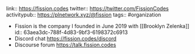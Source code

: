 link:: https://fission.codes
twitter:: https://twitter.com/FissionCodes
activitypub:: https://plnetwork.xyz/@fission
tags:: #organization

- Fission is the company I founded in June 2019 with [[Brooklyn Zelenka]]
  id:: 63aea3dc-788f-4d83-9bf3-6198372c6913
- Discord chat https://fission.codes/discord
- Discourse forum https://talk.fission.codes